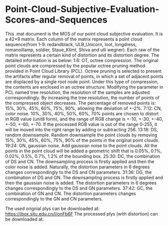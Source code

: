 # Point-Cloud-Subjective-Evaluation-Scores-and-Sequences

This .mat document is the MOS of our point cloud subjective evaluation. It is a 42*9 matrix. Each column of the matrix represents a point cloud sequence(from 1-9: redandblack, ULB_Unicorn, loot, longdress, romanoillamp, soldier, Staue_Klimt, Shiva and ulli wegner). Each raw of the matrix represents a certain kind of distortion and its distortion degree. The detailed information is as below:
1:6: OT, octree compression. The original point clouds are compressed by the popular octree pruning method provided in Point Cloud Library (PCL). Octree pruning is selected to present the artifacts after regular removal of points, in which a set of adjacent points are displaced by a single root node point. Under this type of compression, the contents are enclosed in an octree structure. Modifying the parameter in PCL named tree resolution, the resolution of the samples are adjusted correspondingly. By increasing the tree resolution, the number of points of the compressed object decreases. The percentage of removed points is: 15%, 30%, 45%, 60%, 75%, 90%, allowing the deviation of +-2%.
7:12: CN, color noise. 10%, 30%, 40%, 50%, 60%, 70% points are chosen to distort in RGB value (unit8 form), and the range of RGB change is +-10, +-30, +-40, +-50, +-60, +-70. If the processed RGB value is out of the range 0-255, it will be moved into the right range by adding or subtracting 256.
13:18: DS, random downsample. Random downsample the point clouds by removing 15%, 30%, 45%, 60%, 75%, 90% of the points in the original point clouds.
19:24: GN, gaussian noise. Add gaussian noise to the point clouds. All the points in the point cloud will be added a geometric shift that is 0.05%, 0.1%, 0.02%, 0.5%, 0.7%, 1.2% of the bounding box.
25:30: DC, the combination of DS and CN. The downsampling process is firstly applied and then the color noise is added. Naturally, the distortion parameters in 6 degrees changes correspondingly to the DS and CN parameters.
31:36: DG, the combination of DS and GN. The downsampling process is firstly applied and then the gaussian noise is added. The distortion parameters in 6 degrees changes correspondingly to the DS and GN parameters.
37:42: GC, the combination of GN and CN. The distortion parameters changes correspondingly to the GN and CN parameters.

The used orignial plys can be downloaded at: https://jbox.sjtu.edu.cn/l/onFb6F
The processed plys (with distortion) can be downloaded at: 
